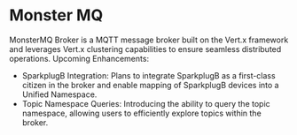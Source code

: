 # Monster MQ

MonsterMQ Broker is a MQTT message broker built on the Vert.x framework and leverages Vert.x clustering capabilities to ensure seamless distributed operations. 
Upcoming Enhancements:

- SparkplugB Integration: Plans to integrate SparkplugB as a first-class citizen in the broker and enable mapping of SparkplugB devices into a Unified Namespace.
- Topic Namespace Queries: Introducing the ability to query the topic namespace, allowing users to efficiently explore topics within the broker. 








